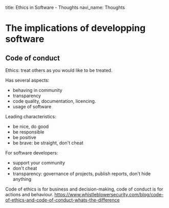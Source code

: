 title: Ethics in Software - Thoughts
navi_name: Thoughts

# The implications of developping software

## Code of conduct

Ethics: treat others as you would like to be treated.


Has several aspects:

* behaving in community
* transparency
* code quality, documentation, licencing.
* usage of software


Leading characteristics:

* be nice, do good
* be responsible
* be positive
* be brave: be straight, don't cheat


For software developers:

* support your community
* don't cheat
* transparency: governance of projects, publish reports, don't hide anything

Code of ethics is for business and decision-making, code of conduct is for actions and behaviour. https://www.whistleblowersecurity.com/blog/code-of-ethics-and-code-of-conduct-whats-the-difference
